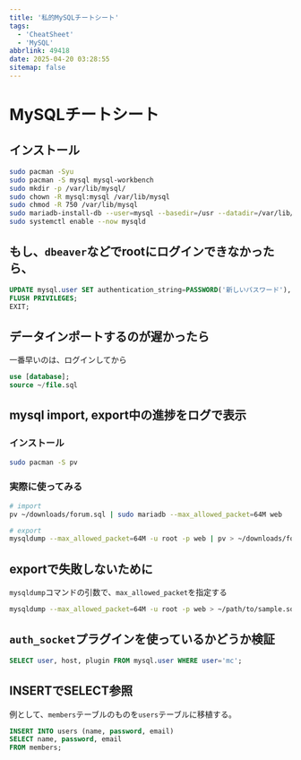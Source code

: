 ```yaml
---
title: '私的MySQLチートシート'
tags:
  - 'CheatSheet'
  - 'MySQL'
abbrlink: 49418
date: 2025-04-20 03:28:55
sitemap: false
---
```


<!--
Copyright (c) 2025 Takaya Maekawa
This file is distributed under the terms of the Creative Commons Attribution-NonCommercial-ShareAlike 4.0 International License.
See the LICENSE file in the source directory for details.
(https://creativecommons.org/licenses/by-nc-sa/4.0/)
-->

# MySQLチートシート
## インストール
```bash
sudo pacman -Syu
sudo pacman -S mysql mysql-workbench
sudo mkdir -p /var/lib/mysql/
sudo chown -R mysql:mysql /var/lib/mysql
sudo chmod -R 750 /var/lib/mysql
sudo mariadb-install-db --user=mysql --basedir=/usr --datadir=/var/lib/mysql
sudo systemctl enable --now mysqld
```

## もし、`dbeaver`などでrootにログインできなかったら、
```sql
UPDATE mysql.user SET authentication_string=PASSWORD('新しいパスワード'), plugin='mysql_native_password' WHERE User='root';
FLUSH PRIVILEGES;
EXIT;
```

## データインポートするのが遅かったら
一番早いのは、ログインしてから
```sql
use [database];
source ~/file.sql
```

## mysql import, export中の進捗をログで表示

### インストール
```bash
sudo pacman -S pv
```

### 実際に使ってみる
```bash
# import
pv ~/downloads/forum.sql | sudo mariadb --max_allowed_packet=64M web

# export
mysqldump --max_allowed_packet=64M -u root -p web | pv > ~/downloads/forum.sql
```

## exportで失敗しないために
`mysqldump`コマンドの引数で、`max_allowed_packet`を指定する
```bash
mysqldump --max_allowed_packet=64M -u root -p web > ~/path/to/sample.sql
```

## `auth_socket`プラグインを使っているかどうか検証
```sql
SELECT user, host, plugin FROM mysql.user WHERE user='mc';
```

## INSERTでSELECT参照
例として、`members`テーブルのものを`users`テーブルに移植する。
```sql
INSERT INTO users (name, password, email)
SELECT name, password, email
FROM members;
```
